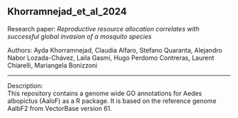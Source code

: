 ## Khorramnejad_et_al_2024


Research paper: *Reproductive resource allocation correlates with successful global invasion of a mosquito species*

Authors: Ayda Khorramnejad, Claudia Alfaro, Stefano Quaranta, Alejandro Nabor Lozada-Chávez, Laila Gasmi, Hugo Perdomo Contreras, Laurent Chiarelli, Mariangela Bonizzoni

---

Description:\
This repository contains a genome wide GO annotations for Aedes albopictus (AaloF) as a R package. It is based on the reference genome AalbF2 from VectorBase version 61.

